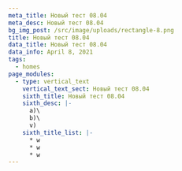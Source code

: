 ```yaml
---
meta_title: Новый тест 08.04
meta_desc: Новый тест 08.04
bg_img_post: /src/image/uploads/rectangle-8.png
title: Новый тест 08.04
data_title: Новый тест 08.04
data_info: April 8, 2021
tags:
  - homes
page_modules:
  - type: vertical_text
    vertical_text_sect: Новый тест 08.04
    sixth_title: Новый тест 08.04
    sixth_desc: |-
      a)\
      b)\
      v)
    sixth_title_list: |-
      * w
      * w
      * w
---
```

